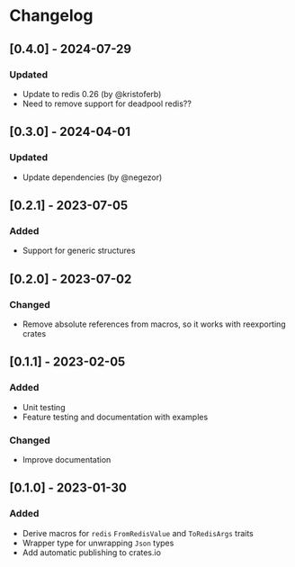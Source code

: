 # Changelog


## [0.4.0] - 2024-07-29

### Updated

- Update to redis 0.26 (by @kristoferb)
- Need to remove support for deadpool redis??


## [0.3.0] - 2024-04-01

### Updated

- Update dependencies (by @negezor)

## [0.2.1] - 2023-07-05

### Added

- Support for generic structures

## [0.2.0] - 2023-07-02

### Changed

- Remove absolute references from macros, so it works with reexporting crates

## [0.1.1] - 2023-02-05

### Added

- Unit testing
- Feature testing and documentation with examples

### Changed

- Improve documentation

## [0.1.0] - 2023-01-30

### Added

- Derive macros for `redis` `FromRedisValue` and `ToRedisArgs` traits
- Wrapper type for unwrapping `Json` types
- Add automatic publishing to crates.io